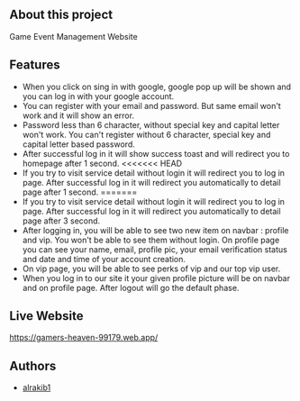 
## About this project

Game Event Management Website


## Features

- When you click on sing in with google, google pop up will be shown and you can log in with your google account.
- You can register with your email and password. But same email won't work and it will show an error. 
- Password less than 6 character, without special key and capital letter won't work. You can't register without 6 character, special key and capital letter based password.
- After successful log in it will show success toast and will redirect you to homepage after 1 second.
<<<<<<< HEAD
- If you try to visit service detail without login it will redirect you to log in page. After successful log in it will redirect you automatically to detail page after 1 second.
=======
- If you try to visit service detail without login it will redirect you to log in page. After successful log in it will redirect you automatically to detail page after 3 second.
- After logging in, you will be able to see two new item on navbar : profile and vip. You won't be able to see them without login. On profile page you can see your name, email, profile pic, your email verification status and date and time of your account creation.
- On vip page, you will be able to see perks of vip and our top vip user. 
- When you log in to our site it your given profile picture will be on navbar and on profile page. After logout will go the default phase.


## Live Website
https://gamers-heaven-99179.web.app/


## Authors

- [alrakib1](https://github.com/alrakib1)

